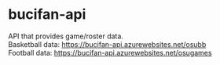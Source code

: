 # bucifan-api
API that provides game/roster data.<br/>
  Basketball data: https://bucifan-api.azurewebsites.net/osubb<br/>
  Football data: https://bucifan-api.azurewebsites.net/osugames
